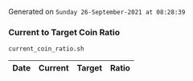 Generated on `Sunday 26-September-2021 at 08:28:39`

### Current to Target Coin Ratio
`current_coin_ratio.sh`

Date|Current|Target|Ratio
---|---|---|---
